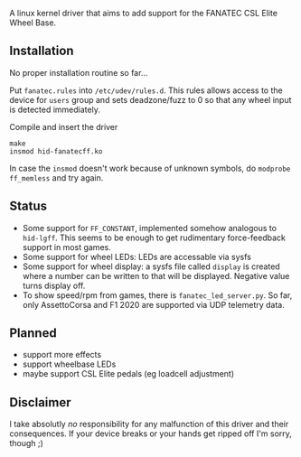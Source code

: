 A linux kernel driver that aims to add support for the FANATEC CSL Elite Wheel Base.

## Installation
No proper installation routine so far...

Put `fanatec.rules` into `/etc/udev/rules.d`. This rules allows access to the device for `users` group and sets deadzone/fuzz to 0 so that any wheel input is detected immediately.

Compile and insert the driver
```
make
insmod hid-fanatecff.ko
```
In case the `insmod` doesn't work because of unknown symbols, do `modprobe ff_memless` and try again.

## Status
- Some support for `FF_CONSTANT`, implemented somehow analogous to `hid-lgff`. This seems to be enough to get rudimentary force-feedback support in most games.
- Some support for wheel LEDs: LEDs are accessable via sysfs
- Some support for wheel display: a sysfs file called `display` is created where a number can be written to that will be displayed. Negative value turns display off.
- To show speed/rpm from games, there is `fanatec_led_server.py`. So far, only AssettoCorsa and F1 2020 are supported via UDP telemetry data.

## Planned
- support more effects
- support wheelbase LEDs
- maybe support CSL Elite pedals (eg loadcell adjustment)

## Disclaimer
I take absolutly *no* responsibility for any malfunction of this driver and their consequences. If your device breaks or your hands get ripped off I'm sorry, though ;)
